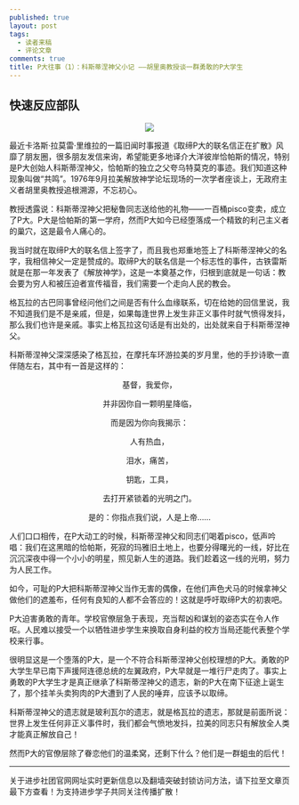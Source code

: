 ```yaml
---
published: true
layout: post
tags: 
  - 读者来稿
  - 评论文章
comments: true
title: P大往事（1）：科斯蒂涅神父小记 ——胡里奥教授谈一群勇敢的P大学生
---
```


## 快速反应部队

<p align="center"> <img src="https://maoist2018.github.io/pics/ke.jpg"> </p>



最近卡洛斯·拉莫雷·里维拉的一篇旧闻时事报道《取缔P大的联名信正在扩散》风靡了朋友圈，很多朋友发信来询，希望能更多地译介大洋彼岸恰帕斯的情况，特别是P大创始人科斯蒂涅神父，恰帕斯的独立之父夸乌特莫克的事迹。我们知道这种现象叫做“共鸣”。1976年9月拉美解放神学论坛现场的一次学者座谈上，无政府主义者胡里奥教授追根溯源，不忘初心。 

教授透露说：科斯蒂涅神父把秘鲁同志送给他的礼物——一百桶pisco变卖，成立了P大。P大是恰帕斯的第一学府，然而P大如今已经堕落成一个精致的利己主义者的巢穴，这是最令人痛心的。 

我当时就在取缔P大的联名信上签字了，而且我也郑重地签上了科斯蒂涅神父的名字，我相信神父一定是赞成的。取缔P大的联名信是一个标志性的事件，古铁雷斯就是在那一年发表了《解放神学》，这是一本奠基之作，归根到底就是一句话：教会要为穷人和被压迫者宣传福音，我们需要一个走向人民的教会。 


格瓦拉的古巴同事曾经问他们之间是否有什么血缘联系，切在给她的回信里说，我不知道我们是不是亲戚，但是，如果每逢世界上发生非正义事件时就气愤得发抖，那么我们也许是亲戚。事实上格瓦拉这句话是有出处的，出处就来自于科斯蒂涅神父。


科斯蒂涅神父深深感染了格瓦拉，在摩托车环游拉美的岁月里，他的手抄诗歌一直伴随左右，其中有一首是这样的： 


<p align="center">基督，我爱你，</p>

<p align="center">并非因你自一颗明星降临，</p>

<p align="center">而是因为你向我揭示：</p>

<p align="center">人有热血，</p>

<p align="center">泪水，痛苦，</p>

<p align="center">钥匙，工具，</p>

<p align="center">去打开紧锁着的光明之门。 </p>

<p align="center">是的：你指点我们说，人是上帝…… </p>


人们口口相传，在P大动工的时候，科斯蒂涅神父和同志们喝着pisco，低声吟唱：我们在这黑暗的恰帕斯，死寂的玛雅旧土地上，也要分得曙光的一线，好比在沉沉深夜中得一个小小的明星，照见新人生的道路。我们趁着这一线的光明，努力为人民工作。 

如今，可耻的P大把科斯蒂涅神父当作无害的偶像，在他们声色犬马的时候拿神父做他们的遮羞布，任何有良知的人都不会答应的！这就是呼吁取缔P大的初衷吧。 

P大迫害勇敢的青年。学校官僚层急于表现，充当帮凶和谋划的姿态实在令人作呕。人民难以接受一个以牺牲进步学生来换取自身利益的校方当局还能代表整个学校来行事。

很明显这是一个堕落的P大，是一个不符合科斯蒂涅神父创校理想的P大。勇敢的P大学生早已南下声援阿连德总统的左翼政府，P大早就是一堆行尸走肉了。事实上勇敢的P大学生才是真正继承了科斯蒂涅神父的遗志，新的P大在南下征途上诞生了，那个挂羊头卖狗肉的P大遭到了人民的唾弃，应该予以取缔。 

科斯蒂涅神父的遗志就是玻利瓦尔的遗志，就是格瓦拉的遗志，那就是前面所说：世界上发生任何非正义事件时，我们都会气愤地发抖，拉美的同志只有解放全人类才能真正解放自己！ 

然而P大的官僚层除了眷恋他们的温柔窝，还剩下什么？他们是一群蛆虫的后代！ 


---
关于进步社团官网网址实时更新信息以及翻墙突破封锁访问方法，请下拉至文章页最下方查看！为支持进步学子共同关注传播扩散！


